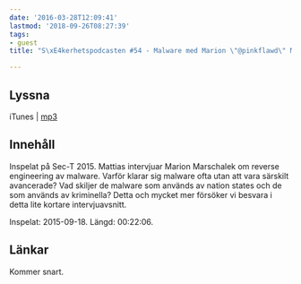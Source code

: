 ```yaml
---
date: '2016-03-28T12:09:41'
lastmod: '2018-09-26T08:27:39'
tags:
- guest
title: "S\xE4kerhetspodcasten #54 - Malware med Marion \"@pinkflawd\" Marschalek"

---
```

## Lyssna

iTunes \| [mp3](http://traffic.libsyn.com/sakerhetspodcasten/0x08_Sec-T_Pinkflawd.mp3)

## Innehåll

Inspelat på Sec-T 2015. Mattias intervjuar Marion Marschalek om reverse engineering
av malware. Varför klarar sig malware ofta utan att vara särskilt avancerade? Vad
skiljer de malware som används av nation states och de som används av kriminella?
Detta och mycket mer försöker vi besvara i detta lite kortare intervjuavsnitt.

Inspelat: 2015-09-18. Längd: 00:22:06.

## Länkar

Kommer snart.

